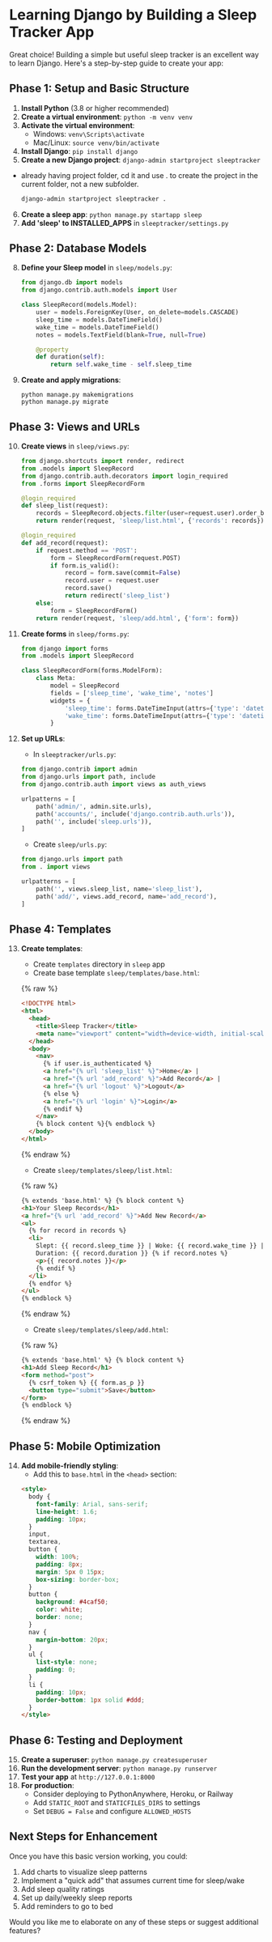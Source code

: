 # Learning Django by Building a Sleep Tracker App

Great choice! Building a simple but useful sleep tracker is an excellent way to learn Django. Here's a step-by-step guide to create your app:

## Phase 1: Setup and Basic Structure

1. **Install Python** (3.8 or higher recommended)
2. **Create a virtual environment**: `python -m venv venv`
3. **Activate the virtual environment**:
   - Windows: `venv\Scripts\activate`
   - Mac/Linux: `source venv/bin/activate`
4. **Install Django**: `pip install django`
5. **Create a new Django project**: `django-admin startproject sleeptracker`

- already having project folder, cd it and use . to create the project in the current folder, not a new subfolder.
  ```sh
  django-admin startproject sleeptracker .
  ```

6. **Create a sleep app**: `python manage.py startapp sleep`
7. **Add 'sleep' to INSTALLED_APPS** in `sleeptracker/settings.py`

## Phase 2: Database Models

8. **Define your Sleep model** in `sleep/models.py`:

   ```python
   from django.db import models
   from django.contrib.auth.models import User

   class SleepRecord(models.Model):
       user = models.ForeignKey(User, on_delete=models.CASCADE)
       sleep_time = models.DateTimeField()
       wake_time = models.DateTimeField()
       notes = models.TextField(blank=True, null=True)

       @property
       def duration(self):
           return self.wake_time - self.sleep_time
   ```

9. **Create and apply migrations**:
   ```
   python manage.py makemigrations
   python manage.py migrate
   ```

## Phase 3: Views and URLs

10. **Create views** in `sleep/views.py`:

    ```python
    from django.shortcuts import render, redirect
    from .models import SleepRecord
    from django.contrib.auth.decorators import login_required
    from .forms import SleepRecordForm

    @login_required
    def sleep_list(request):
        records = SleepRecord.objects.filter(user=request.user).order_by('-sleep_time')
        return render(request, 'sleep/list.html', {'records': records})

    @login_required
    def add_record(request):
        if request.method == 'POST':
            form = SleepRecordForm(request.POST)
            if form.is_valid():
                record = form.save(commit=False)
                record.user = request.user
                record.save()
                return redirect('sleep_list')
        else:
            form = SleepRecordForm()
        return render(request, 'sleep/add.html', {'form': form})
    ```

11. **Create forms** in `sleep/forms.py`:

    ```python
    from django import forms
    from .models import SleepRecord

    class SleepRecordForm(forms.ModelForm):
        class Meta:
            model = SleepRecord
            fields = ['sleep_time', 'wake_time', 'notes']
            widgets = {
                'sleep_time': forms.DateTimeInput(attrs={'type': 'datetime-local'}),
                'wake_time': forms.DateTimeInput(attrs={'type': 'datetime-local'}),
            }
    ```

12. **Set up URLs**:

    - In `sleeptracker/urls.py`:

    ```python
    from django.contrib import admin
    from django.urls import path, include
    from django.contrib.auth import views as auth_views

    urlpatterns = [
        path('admin/', admin.site.urls),
        path('accounts/', include('django.contrib.auth.urls')),
        path('', include('sleep.urls')),
    ]
    ```

    - Create `sleep/urls.py`:

    ```python
    from django.urls import path
    from . import views

    urlpatterns = [
        path('', views.sleep_list, name='sleep_list'),
        path('add/', views.add_record, name='add_record'),
    ]
    ```

## Phase 4: Templates

13. **Create templates**:

    - Create `templates` directory in `sleep` app
    - Create base template `sleep/templates/base.html`:

    {% raw %}

    ```html
    <!DOCTYPE html>
    <html>
      <head>
        <title>Sleep Tracker</title>
        <meta name="viewport" content="width=device-width, initial-scale=1" />
      </head>
      <body>
        <nav>
          {% if user.is_authenticated %}
          <a href="{% url 'sleep_list' %}">Home</a> |
          <a href="{% url 'add_record' %}">Add Record</a> |
          <a href="{% url 'logout' %}">Logout</a>
          {% else %}
          <a href="{% url 'login' %}">Login</a>
          {% endif %}
        </nav>
        {% block content %}{% endblock %}
      </body>
    </html>
    ```

    {% endraw %}

    - Create `sleep/templates/sleep/list.html`:

    {% raw %}

    ```html
    {% extends 'base.html' %} {% block content %}
    <h1>Your Sleep Records</h1>
    <a href="{% url 'add_record' %}">Add New Record</a>
    <ul>
      {% for record in records %}
      <li>
        Slept: {{ record.sleep_time }} | Woke: {{ record.wake_time }} |
        Duration: {{ record.duration }} {% if record.notes %}
        <p>{{ record.notes }}</p>
        {% endif %}
      </li>
      {% endfor %}
    </ul>
    {% endblock %}
    ```

    {% endraw %}

    - Create `sleep/templates/sleep/add.html`:

    {% raw %}

    ```html
    {% extends 'base.html' %} {% block content %}
    <h1>Add Sleep Record</h1>
    <form method="post">
      {% csrf_token %} {{ form.as_p }}
      <button type="submit">Save</button>
    </form>
    {% endblock %}
    ```

    {% endraw %}

## Phase 5: Mobile Optimization

14. **Add mobile-friendly styling**:
    - Add this to `base.html` in the `<head>` section:
    ```html
    <style>
      body {
        font-family: Arial, sans-serif;
        line-height: 1.6;
        padding: 10px;
      }
      input,
      textarea,
      button {
        width: 100%;
        padding: 8px;
        margin: 5px 0 15px;
        box-sizing: border-box;
      }
      button {
        background: #4caf50;
        color: white;
        border: none;
      }
      nav {
        margin-bottom: 20px;
      }
      ul {
        list-style: none;
        padding: 0;
      }
      li {
        padding: 10px;
        border-bottom: 1px solid #ddd;
      }
    </style>
    ```

## Phase 6: Testing and Deployment

15. **Create a superuser**: `python manage.py createsuperuser`
16. **Run the development server**: `python manage.py runserver`
17. **Test your app** at `http://127.0.0.1:8000`
18. **For production**:
    - Consider deploying to PythonAnywhere, Heroku, or Railway
    - Add `STATIC_ROOT` and `STATICFILES_DIRS` to settings
    - Set `DEBUG = False` and configure `ALLOWED_HOSTS`

## Next Steps for Enhancement

Once you have this basic version working, you could:

1. Add charts to visualize sleep patterns
2. Implement a "quick add" that assumes current time for sleep/wake
3. Add sleep quality ratings
4. Set up daily/weekly sleep reports
5. Add reminders to go to bed

Would you like me to elaborate on any of these steps or suggest additional features?

